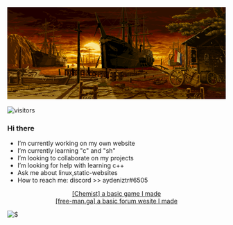 <img src="https://github.com/Aydeniztr/Aydeniztr/blob/main/AF017CC3-71BB-47C6-AD3A-0DCCB9FF576A.gif?raw=true">


![visitors](https://visitor-badge-reloaded.herokuapp.com/badge?page_id=Aydeniztr.Aydeniztr&color=00cf00)

### Hi there

- I’m currently working on my own website
- I’m currently learning "c" and "sh"
- I’m looking to collaborate on my projects
- I’m looking for help with learning c++
- Ask me about linux,static-websites
- How to reach me: discord >> aydeniztr#6505

<center>

<a href="https://h7duukfoy2wx7e2d16ms3a.on.drv.tw/project.lounge/">[Chemist] a basic game I made</a>
<br>
<a href="https://h7duukfoy2wx7e2d16ms3a.on.drv.tw/project.lounge/">[free-man.ga] a basic forum  wesite I made</a>

</center>

![$](https://github-readme-stats.vercel.app/api?username=Aydeniztr&hide_border=true&show_icons=true&theme=tokyonight)
<!--

**Aydeniztr/Aydeniztr** is a ✨ _special_ ✨ repository because its `README.md` (this file) appears on your GitHub profile.

Here are some ideas to get you started:
 

-->
